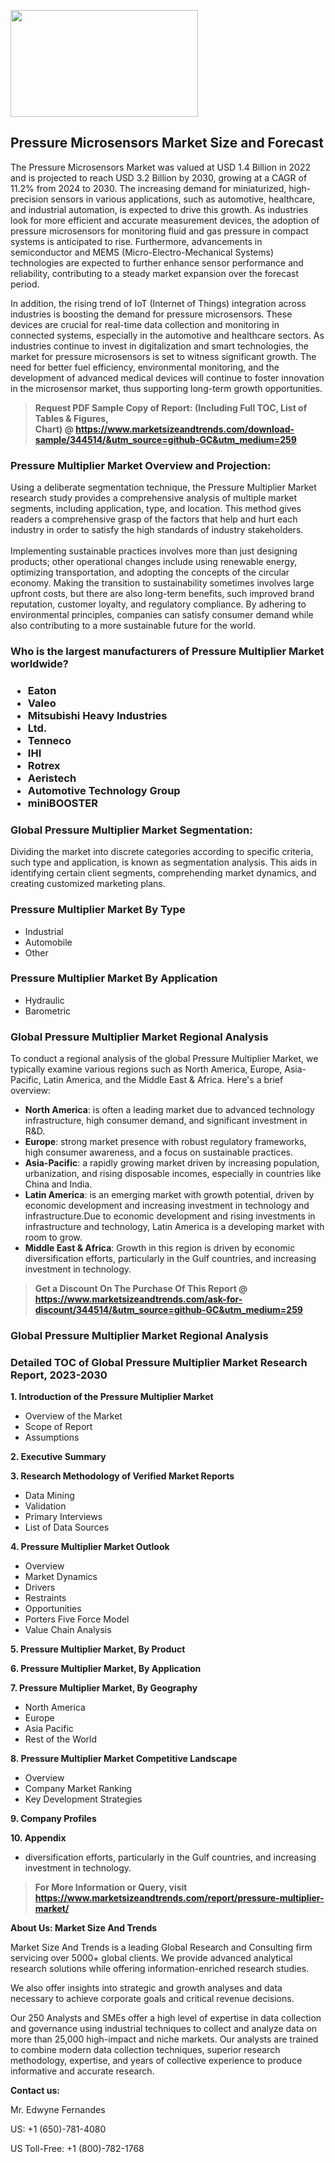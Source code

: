 <p><img class="alignnone size-medium wp-image-20088" src="https://ffe5etoiles.com/wp-content/uploads/2024/12/MST1-300x171.png" alt="" width="300" height="171" /></p><h2>Pressure Microsensors Market Size and Forecast</h2><p>The Pressure Microsensors Market was valued at USD 1.4 Billion in 2022 and is projected to reach USD 3.2 Billion by 2030, growing at a CAGR of 11.2% from 2024 to 2030. The increasing demand for miniaturized, high-precision sensors in various applications, such as automotive, healthcare, and industrial automation, is expected to drive this growth. As industries look for more efficient and accurate measurement devices, the adoption of pressure microsensors for monitoring fluid and gas pressure in compact systems is anticipated to rise. Furthermore, advancements in semiconductor and MEMS (Micro-Electro-Mechanical Systems) technologies are expected to further enhance sensor performance and reliability, contributing to a steady market expansion over the forecast period.</p><p>In addition, the rising trend of IoT (Internet of Things) integration across industries is boosting the demand for pressure microsensors. These devices are crucial for real-time data collection and monitoring in connected systems, especially in the automotive and healthcare sectors. As industries continue to invest in digitalization and smart technologies, the market for pressure microsensors is set to witness significant growth. The need for better fuel efficiency, environmental monitoring, and the development of advanced medical devices will continue to foster innovation in the microsensor market, thus supporting long-term growth opportunities.</p></p><blockquote id="" class=""><strong>Request PDF Sample Copy of Report: (Including Full TOC, List of Tables &amp; Figures, Chart)&nbsp;@&nbsp;<strong><a href="https://www.marketsizeandtrends.com/download-sample/344514/&utm_source=github-GC&utm_medium=259" target="_blank">https://www.marketsizeandtrends.com/download-sample/344514/&utm_source=github-GC&utm_medium=259</a></strong></strong></blockquote><h3 id="" class="">Pressure Multiplier Market&nbsp;Overview and Projection:</h3><p id="" class="">Using a deliberate segmentation technique, the Pressure Multiplier Market research study provides a comprehensive analysis of multiple market segments, including application, type, and location. This method gives readers a comprehensive grasp of the factors that help and hurt each industry in order to satisfy the high standards of industry stakeholders. <br /> <br />Implementing sustainable practices involves more than just designing products; other operational changes include using renewable energy, optimizing transportation, and adopting the concepts of the circular economy. Making the transition to sustainability sometimes involves large upfront costs, but there are also long-term benefits, such improved brand reputation, customer loyalty, and regulatory compliance. By adhering to environmental principles, companies can satisfy consumer demand while also contributing to a more sustainable future for the world.</p><h3 id="" class="">Who is the largest manufacturers of&nbsp;Pressure Multiplier Market worldwide?</h3><h3 class=""><p><ul><li>Eaton </li><li> Valeo </li><li> Mitsubishi Heavy Industries </li><li> Ltd. </li><li> Tenneco </li><li> IHI </li><li> Rotrex </li><li> Aeristech </li><li> Automotive Technology Group </li><li> miniBOOSTER</li></ul></p></h3><h3 id="" class="">Global&nbsp;Pressure Multiplier Market Segmentation:</h3><p id="" class="">Dividing the market into discrete categories according to specific criteria, such type and application, is known as segmentation analysis. This aids in identifying certain client segments, comprehending market dynamics, and creating customized marketing plans.</p><h3 id="" class="">Pressure Multiplier Market&nbsp;By Type</h3><p><p><ul><li>Industrial</li><li> Automobile</li><li> Other</p></li></ul></p></p><h3 id="" class="">Pressure Multiplier Market&nbsp;By Application</h3><p class=""><p><ul><li>Hydraulic</li><li> Barometric</li></ul></p></p><h3 id="" class="">Global Pressure Multiplier Market Regional Analysis</h3><p id="" class="">To conduct a regional analysis of the global Pressure Multiplier Market, we typically examine various regions such as North America, Europe, Asia-Pacific, Latin America, and the Middle East &amp; Africa. Here's a brief overview:</p><ul><li><strong>North America</strong>: is often a leading market due to advanced technology infrastructure, high consumer demand, and significant investment in R&amp;D.</li><li><strong>Europe</strong>: strong market presence with robust regulatory frameworks, high consumer awareness, and a focus on sustainable practices.</li><li><strong>Asia-Pacific</strong>: a rapidly growing market driven by increasing population, urbanization, and rising disposable incomes, especially in countries like China and India.</li><li><strong>Latin America</strong>: is an emerging market with growth potential, driven by economic development and increasing investment in technology and infrastructure.Due to economic development and rising investments in infrastructure and technology, Latin America is a developing market with room to grow.</li><li><strong>Middle East &amp; Africa</strong>: Growth in this region is driven by economic diversification efforts, particularly in the Gulf countries, and increasing investment in technology.</li></ul><blockquote id="" class=""><strong>Get a Discount On The Purchase Of This Report @ <strong><a href="https://www.marketsizeandtrends.com/ask-for-discount/344514/&utm_source=github-GC&utm_medium=259" target="_blank">https://www.marketsizeandtrends.com/ask-for-discount/344514/&utm_source=github-GC&utm_medium=259</a></strong></strong></blockquote><h3 id="" class="">Global Pressure Multiplier Market Regional Analysis</h3><h3 id="" class="">Detailed TOC of Global Pressure Multiplier Market Research Report, 2023-2030</h3><p id="" class=""><strong>1. Introduction of the Pressure Multiplier Market</strong></p><ul><li>Overview of the Market</li><li>Scope of Report</li><li>Assumptions</li></ul><p id="" class=""><strong>2. Executive Summary</strong></p><p id="" class=""><strong>3. Research Methodology of Verified Market Reports</strong></p><ul><li>Data Mining</li><li>Validation</li><li>Primary Interviews</li><li>List of Data Sources</li></ul><p id="" class=""><strong>4. Pressure Multiplier Market Outlook</strong></p><ul><li>Overview</li><li>Market Dynamics</li><li>Drivers</li><li>Restraints</li><li>Opportunities</li><li>Porters Five Force Model</li><li>Value Chain Analysis</li></ul><p id="" class=""><strong>5. Pressure Multiplier Market, By Product</strong></p><p id="" class=""><strong>6. Pressure Multiplier Market, By Application</strong></p><p id="" class=""><strong>7. Pressure Multiplier Market, By Geography</strong></p><ul><li>North America</li><li>Europe</li><li>Asia Pacific</li><li>Rest of the World</li></ul><p id="" class=""><strong>8. Pressure Multiplier Market Competitive Landscape</strong></p><ul><li>Overview</li><li>Company Market Ranking</li><li>Key Development Strategies</li></ul><p id="" class=""><strong>9. Company Profiles</strong></p><p id="" class=""><strong>10. Appendix</strong></p><ul><li>diversification efforts, particularly in the Gulf countries, and increasing investment in technology.</li></ul><blockquote id="" class=""><strong>For More Information or Query, visit <strong><strong><a href="https://www.marketsizeandtrends.com/report/pressure-multiplier-market/" target="_blank">https://www.marketsizeandtrends.com/report/pressure-multiplier-market/</a></strong></strong></strong></blockquote><p id="" class=""><strong>About Us: Market Size And Trends</strong></p><p id="" class="">Market Size And Trends is a leading Global Research and Consulting firm servicing over 5000+ global clients. We provide advanced analytical research solutions while offering information-enriched research studies.</p><p id="" class="">We also offer insights into strategic and growth analyses and data necessary to achieve corporate goals and critical revenue decisions.</p><p id="" class="">Our 250 Analysts and SMEs offer a high level of expertise in data collection and governance using industrial techniques to collect and analyze data on more than 25,000 high-impact and niche markets. Our analysts are trained to combine modern data collection techniques, superior research methodology, expertise, and years of collective experience to produce informative and accurate research.</p><p id="" class=""><strong>Contact us:</strong></p><p id="" class="">Mr. Edwyne Fernandes</p><p id="" class="">US: +1 (650)-781-4080</p><p id="" class="">US Toll-Free: +1 (800)-782-1768</p>
